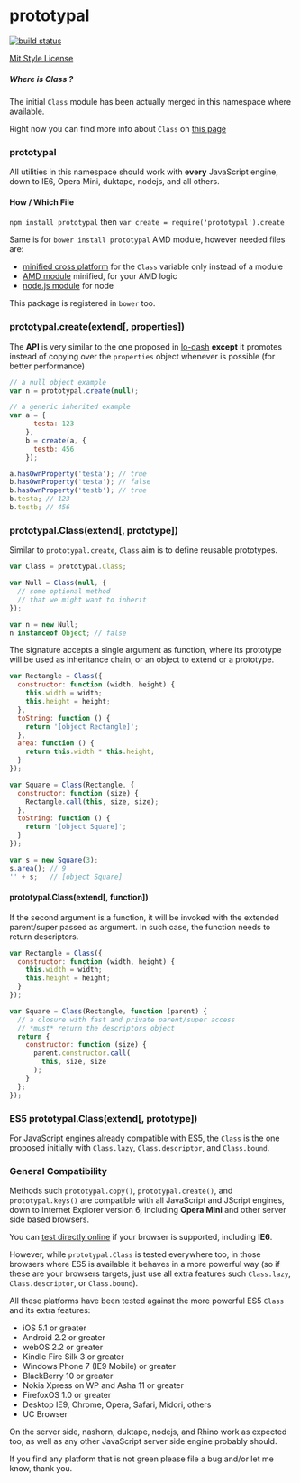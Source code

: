 prototypal
==========

[![build status](https://secure.travis-ci.org/WebReflection/prototypal.png)](http://travis-ci.org/WebReflection/prototypal)

[Mit Style License](./LICENSE.txt)

##### Where is Class ?
The initial `Class` module has been actually merged in this namespace where available.

Right now you can find more info about `Class` on [this page](./Class.md)

### prototypal
All utilities in this namespace should work with **every** JavaScript engine, down to IE6, Opera Mini, duktape, nodejs, and all others.

#### How / Which File
`npm install prototypal` then `var create = require('prototypal').create`

Same is for `bower install prototypal` AMD module, however needed files are:

  * [minified cross platform](build/prototypal.js) for the `Class` variable only instead of a module
  * [AMD module](build/prototypal.amd.js) minified, for your AMD logic
  * [node.js module](build/prototypal.node.js) for node

This package is registered in `bower` too.

### prototypal.create(extend[, properties])
The **API** is very similar to the one proposed in [lo-dash](http://lodash.com/docs#create) **except** it promotes instead of copying over the `properties` object whenever is possible (for better performance)
```javascript
// a null object example
var n = prototypal.create(null);

// a generic inherited example
var a = {
      testa: 123
    },
    b = create(a, {
      testb: 456
    });

a.hasOwnProperty('testa'); // true
b.hasOwnProperty('testa'); // false
b.hasOwnProperty('testb'); // true
b.testa; // 123
b.testb; // 456
```

### prototypal.Class(extend[, prototype])
Similar to `prototypal.create`, `Class` aim is to define reusable prototypes.
```javascript
var Class = prototypal.Class;

var Null = Class(null, {
  // some optional method
  // that we might want to inherit
});

var n = new Null;
n instanceof Object; // false
```
The signature accepts a single argument as function, where its prototype will be used as inheritance chain, or an object to extend or a prototype.
```javascript
var Rectangle = Class({
  constructor: function (width, height) {
    this.width = width;
    this.height = height;
  },
  toString: function () {
    return '[object Rectangle]';
  },
  area: function () {
    return this.width * this.height;
  }
});

var Square = Class(Rectangle, {
  constructor: function (size) {
    Rectangle.call(this, size, size);
  },
  toString: function () {
    return '[object Square]';
  }
});

var s = new Square(3);
s.area(); // 9
'' + s;   // [object Square]
```

#### prototypal.Class(extend[, function])
If the second argument is a function, it will be invoked with the extended parent/super passed as argument.
In such case, the function needs to return descriptors.
```javascript
var Rectangle = Class({
  constructor: function (width, height) {
    this.width = width;
    this.height = height;
  }
});

var Square = Class(Rectangle, function (parent) {
  // a closure with fast and private parent/super access
  // *must* return the descriptors object
  return {
    constructor: function (size) {
      parent.constructor.call(
        this, size, size
      );
    }
  };
});
```


### ES5 prototypal.Class(extend[, prototype])
For JavaScript engines already compatible with ES5, the `Class` is the one proposed initially with `Class.lazy`, `Class.descriptor`, and `Class.bound`.

### General Compatibility
Methods such `prototypal.copy()`, `prototypal.create()`, and `prototypal.keys()` are compatible with all JavaScript and JScript engines, down to Internet Explorer version 6, including **Opera Mini** and other server side based browsers.

You can [test directly online](http://webreflection.github.io/prototypal/test/) if your browser is supported, including **IE6**.

However, while `prototypal.Class` is tested everywhere too, in those browsers where ES5 is available it behaves in a more powerful way (so if these are your browsers targets, just use all extra features such `Class.lazy`, `Class.descriptor`, or `Class.bound`).

All these platforms have been tested against the more powerful ES5 `Class` and its extra features:

  * iOS 5.1 or greater
  * Android 2.2 or greater
  * webOS 2.2 or greater
  * Kindle Fire Silk 3 or greater
  * Windows Phone 7 (IE9 Mobile) or greater
  * BlackBerry 10 or greater
  * Nokia Xpress on WP and Asha 11 or greater
  * FirefoxOS 1.0 or greater
  * Desktop IE9, Chrome, Opera, Safari, Midori, others
  * UC Browser

On the server side, nashorn, duktape, nodejs, and Rhino work as expected too, as well as any other JavaScript server side engine probably should.

If you find any platform that is not green please file a bug and/or let me know, thank you.